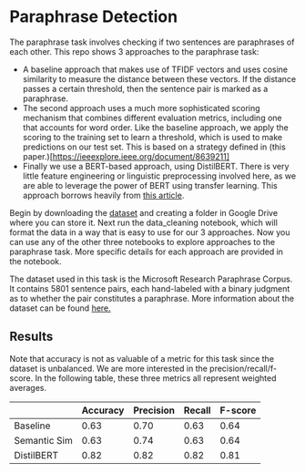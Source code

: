 # Paraphrase Detection

The paraphrase task involves checking if two sentences are paraphrases of each other. This repo shows 3 approaches to the paraphrase task: 
- A baseline approach that makes use of TFIDF vectors and uses cosine similarity to measure the distance between these vectors. If the distance passes a certain threshold, then the sentence pair is marked as a paraphrase.
- The second approach uses a much more sophisticated scoring mechanism that combines different evaluation metrics, including one that accounts for word order. Like the baseline approach, we apply the scoring to the training set to learn a threshold, which is used to make predictions on our test set. This is based on a strategy defined in (this paper.)[https://ieeexplore.ieee.org/document/8639211]
- Finally we use a BERT-based approach, using DistilBERT. There is very little feature engineering or linguistic preprocessing involved here, as we are able to leverage the power of BERT using transfer learning. This approach borrows heavily from [this article](https://medium.com/mlearning-ai/nlp-day-26-semantic-similarity-with-bert-and-huggingface-transformers-ce76011d5a51). 

Begin by downloading the [dataset](https://www.microsoft.com/en-us/download/details.aspx?id=52398) and creating a folder in Google Drive where you can store it. Next run the data_cleaning notebook, which will format the data in a way that is easy to use for our 3 approaches. Now you can use any of the other three notebooks to explore approaches to the paraphrase task. More specific details for each approach are provided in the notebook.

The dataset used in this task is the Microsoft Research Paraphrase Corpus. It contains 5801 sentence pairs, each hand-labeled with a binary judgment as to whether the pair constitutes a paraphrase. More information about the dataset can be found [here.](https://www.microsoft.com/en-us/research/publication/automatically-constructing-a-corpus-of-sentential-paraphrases/)


## Results

Note that accuracy is not as valuable of a metric for this task since the dataset is unbalanced. We are more interested in the precision/recall/f-score. In the following table, these three metrics all represent weighted averages.

|              | Accuracy | Precision  | Recall | F-score |
|--------------|----------|------------|--------|---------|
| Baseline     | 0.63     | 0.70       | 0.63   | 0.64    |
| Semantic Sim | 0.63     | 0.74       | 0.63   | 0.64    |
| DistilBERT   | 0.82     | 0.82       | 0.82   | 0.81    |

